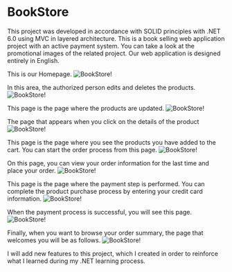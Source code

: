 # BookStore

This project was developed in accordance with SOLID principles with .NET 6.0 using MVC in layered architecture. This is a book selling web application project with an active payment system. You can take a look at the promotional images of the related project.
Our web application is designed entirely in English.

This is our Homepage.
![BookStore!](/BookStore/BookStore/wwwroot/siteScreen/homepage.png "index page")

In this area, the authorized person edits and deletes the products.
![BookStore!](/BookStore/BookStore/wwwroot/siteScreen/productlist.png "product list page")

This page is the page where the products are updated.
![BookStore!](/BookStore/BookStore/wwwroot/siteScreen/update_product.png "update product page")

The page that appears when you click on the details of the product
![BookStore!](/BookStore/BookStore/wwwroot/siteScreen/add_to_cart.png "add to cart page")

This page is the page where you see the products you have added to the cart. You can start the order process from this page.
![BookStore!](/BookStore/BookStore/wwwroot/siteScreen/shopping_cart.png "shopping cart page")

On this page, you can view your order information for the last time and place your order.
![BookStore!](/BookStore/BookStore/wwwroot/siteScreen/place_order.png "place order page")

This page is the page where the payment step is performed. You can complete the product purchase process by entering your credit card information.
![BookStore!](/BookStore/BookStore/wwwroot/siteScreen/payment.png "payment page")

When the payment process is successful, you will see this page.
![BookStore!](/BookStore/BookStore/wwwroot/siteScreen/order_result.png "order result page")

Finally, when you want to browse your order summary, the page that welcomes you will be as follows.
![BookStore!](/BookStore/BookStore/wwwroot/siteScreen/order_summary.png "order summary page")

I will add new features to this project, which I created in order to reinforce what I learned during my .NET learning process.
